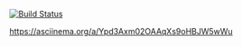 [![Build Status](https://travis-ci.org/kakTyzZ/python-project-lvl1.svg?branch=master)](https://travis-ci.org/kakTyzZ/python-project-lvl1)

https://asciinema.org/a/Ypd3Axm02OAAqXs9oHBJW5wWu